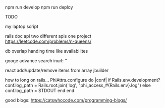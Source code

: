 npm run develop
npm run deploy

TODO 

my laptop script

rails doc api two different apis one project
https://leetcode.com/problems/n-queens/

db overlap
handing time like availabilites


googe advance search inurl: ''

react add/update/remove items from array
jbuilder

how to long on rails...
PhiAttrs.configure do |conf|
  if Rails.env.development?
    conf.log_path = Rails.root.join('log', "phi_access_#{Rails.env}.log")
  else
    conf.log_path = STDOUT
  end
end


good blogs:
https://catswhocode.com/programming-blogs/
